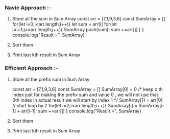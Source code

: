 ### Navie Approach :-

1. Store all the sum in Sum Array 
    const arr = [7,1,9,3,6]
    const SumArray = []
    for(let i=0;i<arr.length;i++){
            let sum = arr[i]
            for(let j=i+1;j<=arr.length;j++){
                SumArray.push(sum);
                sum +=arr[j]
            }
        }
  console.log("Result =", SumArray)

2. Sort them 
3. Print last kth result in Sum Array 

### Efficient Approach :-

1. Store all the prefix sum in Sum Array 

    const arr = [7,1,9,3,6]
    const SumArray = []
    SumArray[0] = 0 
    /* keep o th index just for making the prefix sum and value 0 , we will not use that 0th index in 
    actual result we will start by index 1  */
    SumArray[1] = arr[0]
    // start loop by 2
    for(let i=2;i<arr.length;i++){
        SumArray[i] = SumArray[i-1] + arr[i-1];
        sum +=arr[j]
    }
  console.log("Result =", SumArray)

2. Sort them 
3. Print last kth result in Sum Array 

